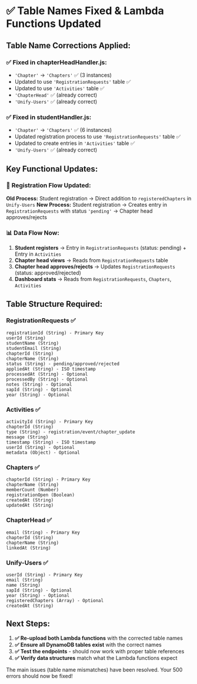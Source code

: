 # ✅ Table Names Fixed & Lambda Functions Updated

## Table Name Corrections Applied:

### ✅ **Fixed in chapterHeadHandler.js:**
- `'Chapter'` → `'Chapters'` ✅ (3 instances)
- Updated to use `'RegistrationRequests'` table ✅
- Updated to use `'Activities'` table ✅
- `'ChapterHead'` ✅ (already correct)
- `'Unify-Users'` ✅ (already correct)

### ✅ **Fixed in studentHandler.js:**
- `'Chapter'` → `'Chapters'` ✅ (6 instances)
- Updated registration process to use `'RegistrationRequests'` table ✅
- Updated to create entries in `'Activities'` table ✅
- `'Unify-Users'` ✅ (already correct)

## Key Functional Updates:

### 🔄 **Registration Flow Updated:**
**Old Process:** Student registration → Direct addition to `registeredChapters` in `Unify-Users`
**New Process:** Student registration → Creates entry in `RegistrationRequests` with status `'pending'` → Chapter head approves/rejects

### 📊 **Data Flow Now:**
1. **Student registers** → Entry in `RegistrationRequests` (status: pending) + Entry in `Activities`
2. **Chapter head views** → Reads from `RegistrationRequests` table
3. **Chapter head approves/rejects** → Updates `RegistrationRequests` (status: approved/rejected)
4. **Dashboard stats** → Reads from `RegistrationRequests`, `Chapters`, `Activities`

## Table Structure Required:

### **RegistrationRequests** ✅
```
registrationId (String) - Primary Key
userId (String)
studentName (String)
studentEmail (String)
chapterId (String)
chapterName (String)
status (String) - pending/approved/rejected
appliedAt (String) - ISO timestamp
processedAt (String) - Optional
processedBy (String) - Optional
notes (String) - Optional
sapId (String) - Optional
year (String) - Optional
```

### **Activities** ✅
```
activityId (String) - Primary Key
chapterId (String)
type (String) - registration/event/chapter_update
message (String)
timestamp (String) - ISO timestamp
userId (String) - Optional
metadata (Object) - Optional
```

### **Chapters** ✅
```
chapterId (String) - Primary Key
chapterName (String)
memberCount (Number)
registrationOpen (Boolean)
createdAt (String)
updatedAt (String)
```

### **ChapterHead** ✅
```
email (String) - Primary Key
chapterId (String)
chapterName (String)
linkedAt (String)
```

### **Unify-Users** ✅
```
userId (String) - Primary Key
email (String)
name (String)
sapId (String) - Optional
year (String) - Optional
registeredChapters (Array) - Optional
createdAt (String)
```

## Next Steps:

1. **✅ Re-upload both Lambda functions** with the corrected table names
2. **✅ Ensure all DynamoDB tables exist** with the correct names
3. **✅ Test the endpoints** - should now work with proper table references
4. **✅ Verify data structures** match what the Lambda functions expect

The main issues (table name mismatches) have been resolved. Your 500 errors should now be fixed!
